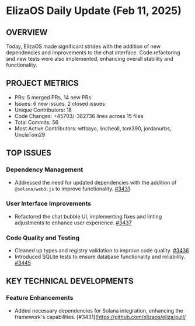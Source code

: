 # ElizaOS Daily Update (Feb 11, 2025)

## OVERVIEW 
Today, ElizaOS made significant strides with the addition of new dependencies and improvements to the chat interface. Code refactoring and new tests were also implemented, enhancing overall stability and functionality.

## PROJECT METRICS
- PRs: 5 merged PRs, 14 new PRs
- Issues: 6 new issues, 2 closed issues
- Unique Contributors: 18
- Code Changes: +45703/-382736 lines across 15 files
- Total Commits: 56
- Most Active Contributors: wtfsayo, lincheoll, tcm390, jordanurbs, UncleTom29

## TOP ISSUES
### Dependency Management
- Addressed the need for updated dependencies with the addition of `@solana/web3.js` to improve functionality. [#3431](https://github.com/elizaos/eliza/pull/3431)

### User Interface Improvements
- Refactored the chat bubble UI, implementing fixes and linting adjustments to enhance user experience. [#3437](https://github.com/elizaos/eliza/pull/3437)

### Code Quality and Testing
- Cleaned up types and registry validation to improve code quality. [#3436](https://github.com/elizaos/eliza/pull/3436)
- Introduced SQLite tests to ensure database functionality and reliability. [#3445](https://github.com/elizaos/eliza/pull/3445)

## KEY TECHNICAL DEVELOPMENTS
### Feature Enhancements
- Added necessary dependencies for Solana integration, enhancing the framework's capabilities. [#3431](https://github.com/elizaos/eliza/pull/